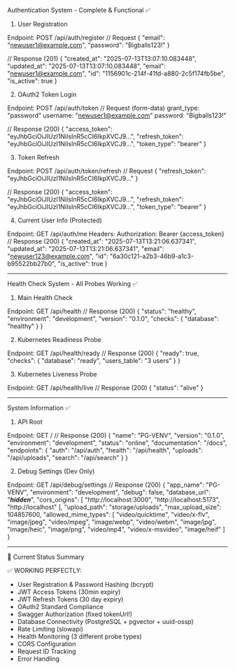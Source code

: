   Authentication System - Complete & Functional ✅

  1. User Registration

  Endpoint: POST /api/auth/register
  // Request
  {
    "email": "newuser1@example.com",
    "password": "Bigballs123!"
  }

  // Response (201)
  {
    "created_at": "2025-07-13T13:07:10.083448",
    "updated_at": "2025-07-13T13:07:10.083448",
    "email": "newuser1@example.com",
    "id": "1156901c-214f-41fd-a880-2c5f174fb5be",
    "is_active": true
  }

  2. OAuth2 Token Login

  Endpoint: POST /api/auth/token
  // Request (form-data)
  grant_type: "password"
  username: "newuser1@example.com"
  password: "Bigballs123!"

  // Response (200)
  {
    "access_token": "eyJhbGciOiJIUzI1NiIsInR5cCI6IkpXVCJ9...",
    "refresh_token": "eyJhbGciOiJIUzI1NiIsInR5cCI6IkpXVCJ9...",
    "token_type": "bearer"
  }

  3. Token Refresh

  Endpoint: POST /api/auth/token/refresh
  // Request
  {
    "refresh_token": "eyJhbGciOiJIUzI1NiIsInR5cCI6IkpXVCJ9..."
  }

  // Response (200)
  {
    "access_token": "eyJhbGciOiJIUzI1NiIsInR5cCI6IkpXVCJ9...",
    "refresh_token": "eyJhbGciOiJIUzI1NiIsInR5cCI6IkpXVCJ9...",
    "token_type": "bearer"
  }

  4. Current User Info (Protected)

  Endpoint: GET /api/auth/me
  Headers: Authorization: Bearer {access_token}
  // Response (200)
  {
    "created_at": "2025-07-13T13:21:06.637341",
    "updated_at": "2025-07-13T13:21:06.637341",
    "email": "newuser123@example.com",
    "id": "6a30c121-a2b3-46b9-a1c3-b95522bb27b0",
    "is_active": true
  }

  ---
  Health Check System - All Probes Working ✅

  1. Main Health Check

  Endpoint: GET /api/health
  // Response (200)
  {
    "status": "healthy",
    "environment": "development",
    "version": "0.1.0",
    "checks": {
      "database": "healthy"
    }
  }

  2. Kubernetes Readiness Probe

  Endpoint: GET /api/health/ready
  // Response (200)
  {
    "ready": true,
    "checks": {
      "database": "ready",
      "users_table": "3 users"
    }
  }

  3. Kubernetes Liveness Probe

  Endpoint: GET /api/health/live
  // Response (200)
  {
    "status": "alive"
  }

  ---
  System Information ✅

  1. API Root

  Endpoint: GET /
  // Response (200)
  {
    "name": "PG-VENV",
    "version": "0.1.0",
    "environment": "development",
    "status": "online",
    "documentation": "/docs",
    "endpoints": {
      "auth": "/api/auth",
      "health": "/api/health",
      "uploads": "/api/uploads",
      "search": "/api/search"
    }
  }

  2. Debug Settings (Dev Only)

  Endpoint: GET /api/debug/settings
  // Response (200)
  {
    "app_name": "PG-VENV",
    "environment": "development",
    "debug": false,
    "database_url": "***hidden***",
    "cors_origins": [
      "http://localhost:3000",
      "http://localhost:5173",
      "http://localhost"
    ],
    "upload_path": "storage/uploads",
    "max_upload_size": 104857600,
    "allowed_mime_types": [
      "video/quicktime", "video/x-flv", "image/jpeg",
      "video/mpeg", "image/webp", "video/webm",
      "image/jpg", "image/heic", "image/png",
      "video/mp4", "video/x-msvideo", "image/heif"
    ]
  }

  ---
  🚀 Current Status Summary

  ✅ WORKING PERFECTLY:

  - User Registration & Password Hashing (bcrypt)
  - JWT Access Tokens (30min expiry)
  - JWT Refresh Tokens (30 day expiry)
  - OAuth2 Standard Compliance
  - Swagger Authorization (fixed tokenUrl!)
  - Database Connectivity (PostgreSQL + pgvector + uuid-ossp)
  - Rate Limiting (slowapi)
  - Health Monitoring (3 different probe types)
  - CORS Configuration
  - Request ID Tracking
  - Error Handling
